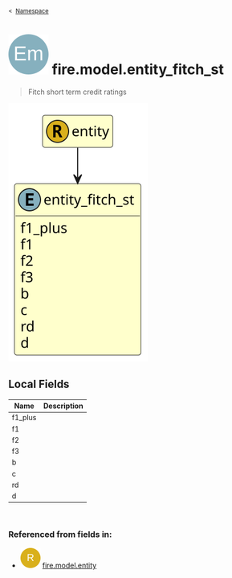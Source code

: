 <sub>&lt;&nbsp; [Namespace](index.md)</sub>
# <img src='images/enumType-lg.svg'/> fire.model.entity_fitch_st
>  
>Fitch short term credit ratings
> 
<img src='images/fire.model.entity_fitch_st.svg'/>


## Local Fields


| Name        | Description |
| ----------- | ----------- |
| f1_plus |   |
| f1 |   |
| f2 |   |
| f3 |   |
| b |   |
| c |   |
| rd |   |
| d |   |

<br/>

### Referenced from fields in:
- <img src='images/recordType.svg'/> [fire.model.entity](UDT-fire.model.entity.md)
